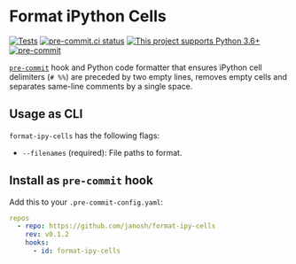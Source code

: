 # Format iPython Cells

[![Tests](https://github.com/janosh/format-ipy-cells/workflows/Tests/badge.svg)](https://github.com/janosh/format-ipy-cells/actions)
[![pre-commit.ci status](https://results.pre-commit.ci/badge/github/janosh/format-ipy-cells/main.svg)](https://results.pre-commit.ci/latest/github/janosh/format-ipy-cells/main)
[![This project supports Python 3.6+](https://img.shields.io/badge/Python-3.6+-blue.svg)](https://python.org/downloads)
[![pre-commit](https://img.shields.io/badge/pre--commit-enabled-brightgreen?logo=pre-commit&logoColor=white)](https://github.com/pre-commit/pre-commit)

[`pre-commit`](https://pre-commit.com) hook and Python code formatter that ensures iPython cell delimiters (`# %%`) are preceded by two empty lines, removes empty cells and separates same-line comments by a single space.

## Usage as CLI

`format-ipy-cells` has the following flags:

- `--filenames` (required): File paths to format.

## Install as `pre-commit` hook

Add this to your `.pre-commit-config.yaml`:

```yml
repos
  - repo: https://github.com/janosh/format-ipy-cells
    rev: v0.1.2
    hooks:
      - id: format-ipy-cells
```
